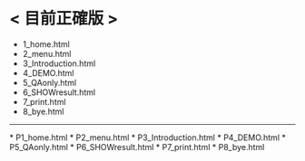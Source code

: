 # < 目前正確版 >
* 1_home.html
* 2_menu.html
* 3_Introduction.html
* 4_DEMO.html
* 5_QAonly.html
* 6_SHOWresult.html
* 7_print.html
* 8_bye.html
<HR>
* P1_home.html
* P2_menu.html
* P3_Introduction.html
* P4_DEMO.html
* P5_QAonly.html
* P6_SHOWresult.html
* P7_print.html
* P8_bye.html
